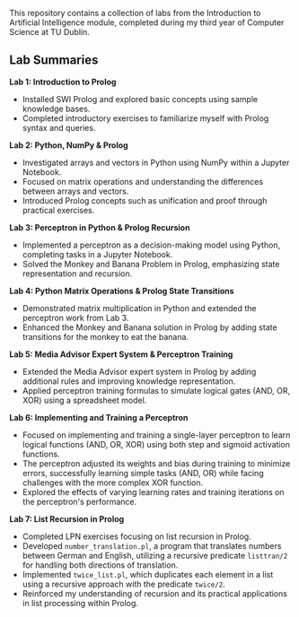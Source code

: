 This repository contains a collection of labs from the Introduction to Artificial Intelligence module, completed during my third year of Computer Science at TU Dublin.

## Lab Summaries

**Lab 1: Introduction to Prolog**  
- Installed SWI Prolog and explored basic concepts using sample knowledge bases.  
- Completed introductory exercises to familiarize myself with Prolog syntax and queries.

**Lab 2: Python, NumPy & Prolog**  
- Investigated arrays and vectors in Python using NumPy within a Jupyter Notebook.  
- Focused on matrix operations and understanding the differences between arrays and vectors.  
- Introduced Prolog concepts such as unification and proof through practical exercises.

**Lab 3: Perceptron in Python & Prolog Recursion**  
- Implemented a perceptron as a decision-making model using Python, completing tasks in a Jupyter Notebook.  
- Solved the Monkey and Banana Problem in Prolog, emphasizing state representation and recursion.

**Lab 4: Python Matrix Operations & Prolog State Transitions**  
- Demonstrated matrix multiplication in Python and extended the perceptron work from Lab 3.  
- Enhanced the Monkey and Banana solution in Prolog by adding state transitions for the monkey to eat the banana.

**Lab 5: Media Advisor Expert System & Perceptron Training**  
- Extended the Media Advisor expert system in Prolog by adding additional rules and improving knowledge representation.  
- Applied perceptron training formulas to simulate logical gates (AND, OR, XOR) using a spreadsheet model.

**Lab 6: Implementing and Training a Perceptron**  
- Focused on implementing and training a single-layer perceptron to learn logical functions (AND, OR, XOR) using both step and sigmoid activation functions.  
- The perceptron adjusted its weights and bias during training to minimize errors, successfully learning simple tasks (AND, OR) while facing challenges with the more complex XOR function.  
- Explored the effects of varying learning rates and training iterations on the perceptron's performance.

**Lab 7: List Recursion in Prolog**  
- Completed LPN exercises focusing on list recursion in Prolog.
- Developed `number_translation.pl`, a program that translates numbers between German and English, utilizing a recursive predicate `listtran/2` for handling both directions of translation.
- Implemented `twice_list.pl`, which duplicates each element in a list using a recursive approach with the predicate `twice/2`.
- Reinforced my understanding of recursion and its practical applications in list processing within Prolog.
